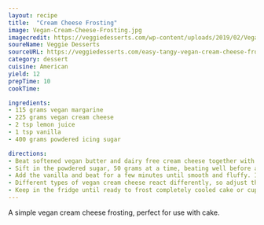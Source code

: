 ```yaml
---
layout: recipe   
title:  "Cream Cheese Frosting"
image: Vegan-Cream-Cheese-Frosting.jpg
imagecredit: https://veggiedesserts.com/wp-content/uploads/2019/02/Vegan-Cream-Cheese-Frosting-1.jpg
soureName: Veggie Desserts
sourceURL: https://veggiedesserts.com/easy-tangy-vegan-cream-cheese-frosting/
category: dessert
cuisine: American
yield: 12
prepTime: 10
cookTime: 

ingredients:
- 115 grams vegan margarine
- 225 grams vegan cream cheese
- 2 tsp lemon juice
- 1 tsp vanilla
- 400 grams powdered icing sugar

directions:
- Beat softened vegan butter and dairy free cream cheese together with an electric mixer for a few minutes until smooth and fluffy, then beat in the lemon juice. 
- Sift in the powdered sugar, 50 grams at a time, beating well before adding more. 
- Add the vanilla and beat for a few minutes until smooth and fluffy. If it's starting to go runny, stop and put it in the fridge to firm up. 
- Different types of vegan cream cheese react differently, so adjust the amount of powdered sugar needed until you get a nice thick consistency. Taste and add more lemon juice if desired.
- Keep in the fridge until ready to frost completely cooled cake or cupcakes. Once frosted, keep cakes or cupcakes in the fridge. 
---
```

A simple vegan cream cheese frosting, perfect for use with cake.
